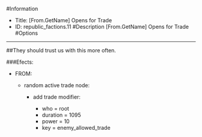 #Information
 - Title: [From.GetName] Opens for Trade
 - ID: republic_factions.11
#Description
[From.GetName] Opens for Trade
#Options

___
##They should trust us with this more often.

###Efects:<ul><li>FROM:</li><ul><li>random active trade node:</li><ul><li>add trade modifier:</li><ul><li>who = root</li><li>duration = 1095</li><li>power = 10</li><li>key = enemy_allowed_trade</li></ul></ul></ul></ul>
